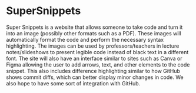 # SuperSnippets

Super Snippets is a website that allows someone to take code and turn it into an image (possibly other formats such as a PDF). These images will automatically format the code and perform the necessary syntax highlighting. The images can be used by professors/teachers in lecture notes/slideshows to present legible code instead of black text in a different font. The site will also have an interface similar to sites such as Canva or Figma allowing the user to add arrows, text, and other elements to the code snippet. This also includes difference highlighting similar to how GitHub shows commit diffs, which can better display minor changes in code. We also hope to have some sort of integration with GitHub.
